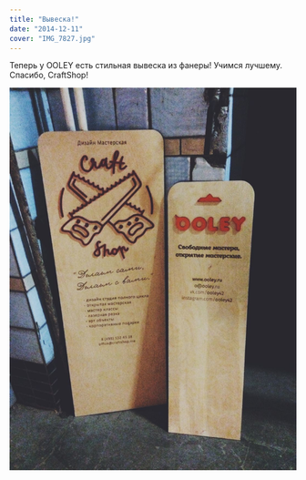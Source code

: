 ```yaml
---
title: "Вывеска!"
date: "2014-12-11"
cover: "IMG_7827.jpg"
---
```


Теперь у OOLEY есть стильная вывеска из фанеры! Учимся лучшему. Спасибо, CraftShop! 

![](./IMG_7827.jpg)
